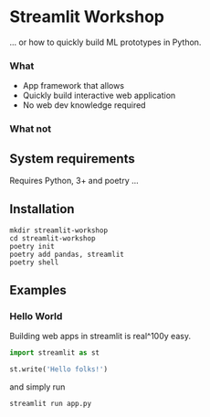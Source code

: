 # Streamlit Workshop 


... or how to quickly build ML prototypes in Python.

### What 
- App framework that allows 
- Quickly build interactive web application 
- No web dev knowledge required

### What not

## System requirements

Requires Python, 3+ and poetry ...

## Installation

```shell
mkdir streamlit-workshop
cd streamlit-workshop
poetry init
poetry add pandas, streamlit
poetry shell
```

## Examples

### Hello World

Building web apps in streamlit is real^100y easy.

```python
import streamlit as st

st.write('Hello folks!')
```

and simply run

```shell
streamlit run app.py
```
